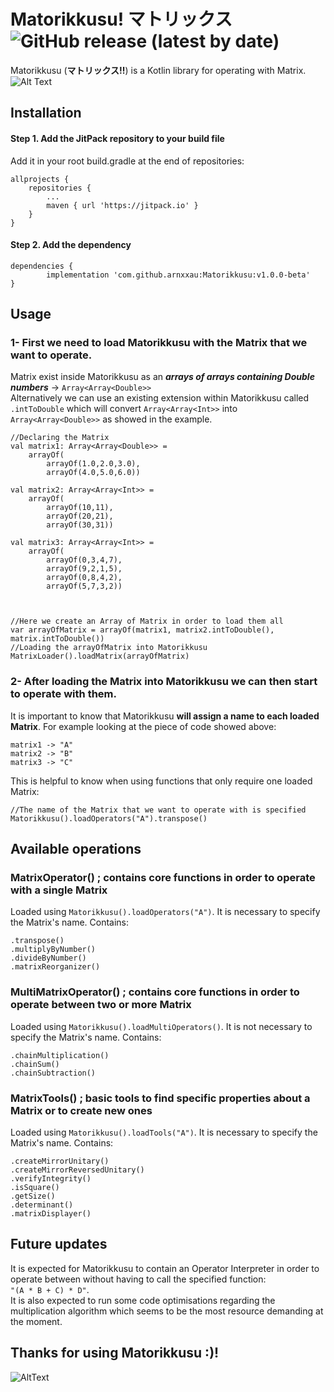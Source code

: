 # Matorikkusu! マトリックス ![GitHub release (latest by date)](https://img.shields.io/github/v/release/arnxxau/Matorikkusu)

Matorikkusu (**マトリックス!!**) is a Kotlin library for operating with Matrix.  
![Alt Text](https://i.imgur.com/ZnLUeJR.gif)
## Installation
#### Step 1. Add the JitPack repository to your build file

Add it in your root build.gradle at the end of repositories:


	allprojects {
		repositories {
			...
			maven { url 'https://jitpack.io' }
		}
	}

#### Step 2. Add the dependency

	dependencies {
	        implementation 'com.github.arnxxau:Matorikkusu:v1.0.0-beta'
	}


## Usage
### 1- First we need to load Matorikkusu with the Matrix that we want to operate.
Matrix exist inside Matorikkusu as an _**arrays of arrays containing Double numbers**_ -> `Array<Array<Double>>`  
Alternatively we can use an existing extension within Matorikkusu called `.intToDouble` which will convert `Array<Array<Int>>` into `Array<Array<Double>>` as showed in the example.

    //Declaring the Matrix
    val matrix1: Array<Array<Double>> =
        arrayOf(
            arrayOf(1.0,2.0,3.0),
            arrayOf(4.0,5.0,6.0))

    val matrix2: Array<Array<Int>> =
        arrayOf(
            arrayOf(10,11),
            arrayOf(20,21),
            arrayOf(30,31))

    val matrix3: Array<Array<Int>> =
        arrayOf(
            arrayOf(0,3,4,7),
            arrayOf(9,2,1,5),
            arrayOf(0,8,4,2),
            arrayOf(5,7,3,2))



    //Here we create an Array of Matrix in order to load them all
    var arrayOfMatrix = arrayOf(matrix1, matrix2.intToDouble(), matrix.intToDouble())
    //Loading the arrayOfMatrix into Matorikkusu
    MatrixLoader().loadMatrix(arrayOfMatrix)

### 2- After loading the Matrix into Matorikkusu we can then start to operate with them.
It is important to know that Matorikkusu **will assign a name to each loaded Matrix**. For example looking at the piece of code showed above:

    matrix1 -> "A"  
    matrix2 -> "B"   
    matrix3 -> "C"

This is helpful to know when using functions that only require one loaded Matrix:

    //The name of the Matrix that we want to operate with is specified
    Matorikkusu().loadOperators("A").transpose()


## Available operations
### MatrixOperator() ; contains core functions in order to operate with a single Matrix
Loaded using `Matorikkusu().loadOperators("A")`. It is necessary to specify the Matrix's name.
Contains:
~~~
.transpose()  
.multiplyByNumber()  
.divideByNumber()  
.matrixReorganizer()
~~~

### MultiMatrixOperator() ; contains core functions in order to operate between two or more Matrix
Loaded using `Matorikkusu().loadMultiOperators()`. It is not necessary to specify the Matrix's name.
Contains:
~~~
.chainMultiplication()  
.chainSum()  
.chainSubtraction()
~~~
### MatrixTools() ; basic tools to find specific properties about a Matrix or to create new ones
Loaded using `Matorikkusu().loadTools("A")`. It is necessary to specify the Matrix's name.
Contains:
~~~
.createMirrorUnitary()   
.createMirrorReversedUnitary()  
.verifyIntegrity()  
.isSquare()
.getSize()  
.determinant()  
.matrixDisplayer()
~~~

## Future updates
It is expected for Matorikkusu to contain an Operator Interpreter in order to operate between without having to call the specified function:  
`"(A * B + C) * D"`.  
It is also expected to run some code optimisations regarding the multiplication algorithm which seems to be the most resource demanding at the moment.
## Thanks for using Matorikkusu :)!
![AltText](https://i.imgur.com/3ioUsPp.gif)